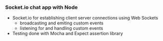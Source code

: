 ### Socket.io chat app with Node

- Socket.io for establishing client server connections using Web Sockets
  - broadcasting and emiting custom events
  - listening for and handling custom events
- Testing done with Mocha and Expect assertion library
